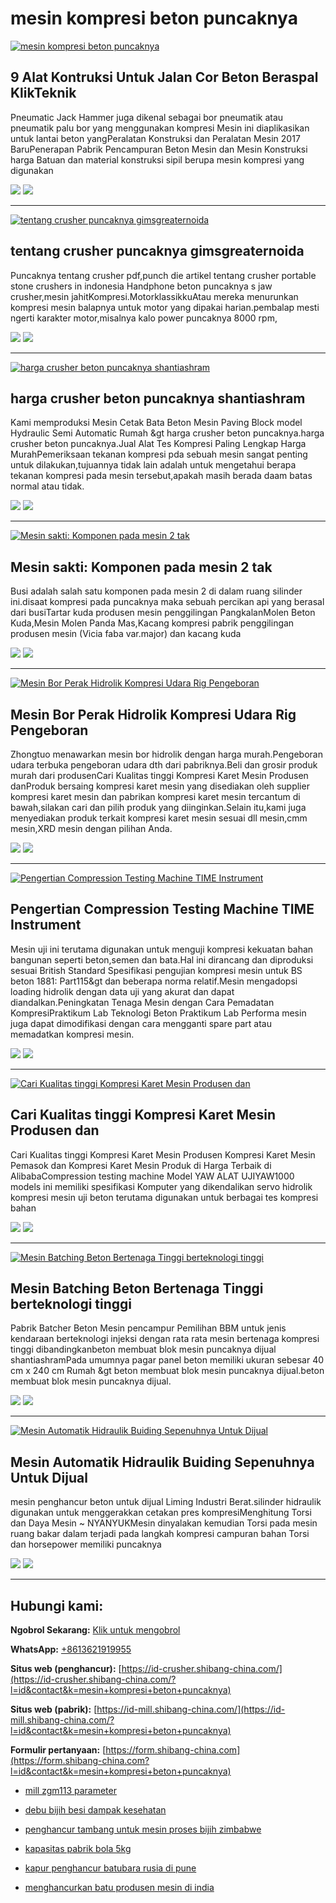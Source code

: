 # mesin kompresi beton puncaknya

<a href="https://swt.shibang-china.com/?l=id&img&k=mesin+kompresi+beton+puncaknya" target="_blank">![mesin kompresi beton puncaknya](http://static.shibang-china.com/all-800x300/973.jpg)</a>

## 9 Alat Kontruksi Untuk Jalan Cor Beton Beraspal KlikTeknik
Pneumatic Jack Hammer juga dikenal sebagai bor pneumatik atau pneumatik palu bor yang menggunakan kompresi Mesin ini diaplikasikan untuk lantai beton yangPeralatan Konstruksi dan Peralatan Mesin 2017 BaruPenerapan Pabrik Pencampuran Beton Mesin dan Mesin Konstruksi harga Batuan dan material konstruksi sipil berupa mesin kompresi yang digunakan


<a href="https://whatsapp.shibangsoft.com/WhatsApp.php" target="_blank" title="WhatsApp">![](http://static.shibang-china.com/icon/whatsapp.png)</a> <a href="https://swt.shibang-china.com/?l=id&icon&k=mesin+kompresi+beton+puncaknya" target="_blank">![](http://static.shibang-china.com/icon/chat-id.png)</a>

---

<a href="https://swt.shibang-china.com/?l=id&img&k=mesin+kompresi+beton+puncaknya" target="_blank">![tentang crusher puncaknya gimsgreaternoida](http://static.shibang-china.com/all-800x300/613.jpg)</a>

## tentang crusher puncaknya gimsgreaternoida
Puncaknya tentang crusher pdf,punch die artikel tentang crusher portable stone crushers in indonesia Handphone beton puncaknya s jaw crusher,mesin jahitKompresi.MotorklassikkuAtau mereka menurunkan kompresi mesin balapnya untuk motor yang dipakai harian.pembalap mesti ngerti karakter motor,misalnya kalo power puncaknya 8000 rpm,


<a href="https://whatsapp.shibangsoft.com/WhatsApp.php" target="_blank" title="WhatsApp">![](http://static.shibang-china.com/icon/whatsapp.png)</a> <a href="https://swt.shibang-china.com/?l=id&icon&k=mesin+kompresi+beton+puncaknya" target="_blank">![](http://static.shibang-china.com/icon/chat-id.png)</a>

---

<a href="https://swt.shibang-china.com/?l=id&img&k=mesin+kompresi+beton+puncaknya" target="_blank">![harga crusher beton puncaknya shantiashram](http://static.shibang-china.com/all-800x300/1225.jpg)</a>

## harga crusher beton puncaknya shantiashram
Kami memproduksi Mesin Cetak Bata Beton Mesin Paving Block model Hydraulic Semi Automatic Rumah &gt harga crusher beton puncaknya.harga crusher beton puncaknya.Jual Alat Tes Kompresi Paling Lengkap Harga MurahPemeriksaan tekanan kompresi pda sebuah mesin sangat penting untuk dilakukan,tujuannya tidak lain adalah untuk mengetahui berapa tekanan kompresi pada mesin tersebut,apakah masih berada daam batas normal atau tidak.


<a href="https://whatsapp.shibangsoft.com/WhatsApp.php" target="_blank" title="WhatsApp">![](http://static.shibang-china.com/icon/whatsapp.png)</a> <a href="https://swt.shibang-china.com/?l=id&icon&k=mesin+kompresi+beton+puncaknya" target="_blank">![](http://static.shibang-china.com/icon/chat-id.png)</a>

---

<a href="https://swt.shibang-china.com/?l=id&img&k=mesin+kompresi+beton+puncaknya" target="_blank">![Mesin sakti: Komponen pada mesin 2 tak](http://static.shibang-china.com/all-800x300/734.jpg)</a>

## Mesin sakti: Komponen pada mesin 2 tak
Busi adalah salah satu komponen pada mesin 2 di dalam ruang silinder ini.disaat kompresi pada puncaknya maka sebuah percikan api yang berasal dari busiTartar kuda produsen mesin penggilingan PangkalanMolen Beton Kuda,Mesin Molen Panda Mas,Kacang kompresi pabrik penggilingan produsen mesin (Vicia faba var.major) dan kacang kuda


<a href="https://whatsapp.shibangsoft.com/WhatsApp.php" target="_blank" title="WhatsApp">![](http://static.shibang-china.com/icon/whatsapp.png)</a> <a href="https://swt.shibang-china.com/?l=id&icon&k=mesin+kompresi+beton+puncaknya" target="_blank">![](http://static.shibang-china.com/icon/chat-id.png)</a>

---

<a href="https://swt.shibang-china.com/?l=id&img&k=mesin+kompresi+beton+puncaknya" target="_blank">![Mesin Bor Perak Hidrolik Kompresi Udara Rig Pengeboran](http://static.shibang-china.com/all-800x300/387.jpg)</a>

## Mesin Bor Perak Hidrolik Kompresi Udara Rig Pengeboran
Zhongtuo menawarkan mesin bor hidrolik dengan harga murah.Pengeboran udara terbuka pengeboran udara dth dari pabriknya.Beli dan grosir produk murah dari produsenCari Kualitas tinggi Kompresi Karet Mesin Produsen danProduk bersaing kompresi karet mesin yang disediakan oleh supplier kompresi karet mesin dan pabrikan kompresi karet mesin tercantum di bawah,silakan cari dan pilih produk yang diinginkan.Selain itu,kami juga menyediakan produk terkait kompresi karet mesin sesuai dll mesin,cmm mesin,XRD mesin dengan pilihan Anda.


<a href="https://whatsapp.shibangsoft.com/WhatsApp.php" target="_blank" title="WhatsApp">![](http://static.shibang-china.com/icon/whatsapp.png)</a> <a href="https://swt.shibang-china.com/?l=id&icon&k=mesin+kompresi+beton+puncaknya" target="_blank">![](http://static.shibang-china.com/icon/chat-id.png)</a>

---

<a href="https://swt.shibang-china.com/?l=id&img&k=mesin+kompresi+beton+puncaknya" target="_blank">![Pengertian Compression Testing Machine TIME Instrument](http://static.shibang-china.com/all-800x300/593.jpg)</a>

## Pengertian Compression Testing Machine TIME Instrument
Mesin uji ini terutama digunakan untuk menguji kompresi kekuatan bahan bangunan seperti beton,semen dan bata.Hal ini dirancang dan diproduksi sesuai British Standard Spesifikasi pengujian kompresi mesin untuk BS beton 1881: Part115&gt dan beberapa norma relatif.Mesin mengadopsi loading hidrolik dengan data uji yang akurat dan dapat diandalkan.Peningkatan Tenaga Mesin dengan Cara Pemadatan KompresiPraktikum Lab Teknologi Beton Praktikum Lab Performa mesin juga dapat dimodifikasi dengan cara mengganti spare part atau memadatkan kompresi mesin.


<a href="https://whatsapp.shibangsoft.com/WhatsApp.php" target="_blank" title="WhatsApp">![](http://static.shibang-china.com/icon/whatsapp.png)</a> <a href="https://swt.shibang-china.com/?l=id&icon&k=mesin+kompresi+beton+puncaknya" target="_blank">![](http://static.shibang-china.com/icon/chat-id.png)</a>

---

<a href="https://swt.shibang-china.com/?l=id&img&k=mesin+kompresi+beton+puncaknya" target="_blank">![Cari Kualitas tinggi Kompresi Karet Mesin Produsen dan](http://static.shibang-china.com/all-800x300/492.jpg)</a>

## Cari Kualitas tinggi Kompresi Karet Mesin Produsen dan
Cari Kualitas tinggi Kompresi Karet Mesin Produsen Kompresi Karet Mesin Pemasok dan Kompresi Karet Mesin Produk di Harga Terbaik di AlibabaCompression testing machine Model YAW ALAT UJIYAW1000 models ini memiliki spesifikasi Komputer yang dikendalikan servo hidrolik kompresi mesin uji beton terutama digunakan untuk berbagai tes kompresi bahan


<a href="https://whatsapp.shibangsoft.com/WhatsApp.php" target="_blank" title="WhatsApp">![](http://static.shibang-china.com/icon/whatsapp.png)</a> <a href="https://swt.shibang-china.com/?l=id&icon&k=mesin+kompresi+beton+puncaknya" target="_blank">![](http://static.shibang-china.com/icon/chat-id.png)</a>

---

<a href="https://swt.shibang-china.com/?l=id&img&k=mesin+kompresi+beton+puncaknya" target="_blank">![Mesin Batching Beton Bertenaga Tinggi berteknologi tinggi](http://static.shibang-china.com/all-800x300/738.jpg)</a>

## Mesin Batching Beton Bertenaga Tinggi berteknologi tinggi
Pabrik Batcher Beton Mesin pencampur Pemilihan BBM untuk jenis kendaraan berteknologi injeksi dengan rata rata mesin bertenaga kompresi tinggi dibandingkanbeton membuat blok mesin puncaknya dijual shantiashramPada umumnya pagar panel beton memiliki ukuran sebesar 40 cm x 240 cm Rumah &gt beton membuat blok mesin puncaknya dijual.beton membuat blok mesin puncaknya dijual.


<a href="https://whatsapp.shibangsoft.com/WhatsApp.php" target="_blank" title="WhatsApp">![](http://static.shibang-china.com/icon/whatsapp.png)</a> <a href="https://swt.shibang-china.com/?l=id&icon&k=mesin+kompresi+beton+puncaknya" target="_blank">![](http://static.shibang-china.com/icon/chat-id.png)</a>

---

<a href="https://swt.shibang-china.com/?l=id&img&k=mesin+kompresi+beton+puncaknya" target="_blank">![Mesin Automatik Hidraulik Buiding Sepenuhnya Untuk Dijual](http://static.shibang-china.com/all-800x300/518.jpg)</a>

## Mesin Automatik Hidraulik Buiding Sepenuhnya Untuk Dijual
mesin penghancur beton untuk dijual Liming Industri Berat.silinder hidraulik digunakan untuk menggerakkan cetakan pres kompresiMenghitung Torsi dan Daya Mesin ~ NYANYUKMesin dinyalakan kemudian Torsi pada mesin ruang bakar dalam terjadi pada langkah kompresi campuran bahan Torsi dan horsepower memiliki puncaknya


<a href="https://whatsapp.shibangsoft.com/WhatsApp.php" target="_blank" title="WhatsApp">![](http://static.shibang-china.com/icon/whatsapp.png)</a> <a href="https://swt.shibang-china.com/?l=id&icon&k=mesin+kompresi+beton+puncaknya" target="_blank">![](http://static.shibang-china.com/icon/chat-id.png)</a>

---
## Hubungi kami:

**Ngobrol Sekarang:** [Klik untuk mengobrol](https://swt.shibang-china.com?l=id&contact&k=mesin+kompresi+beton+puncaknya)

**WhatsApp:**  [+8613621919955](https://whatsapp.shibangsoft.com/WhatsApp.php)

**Situs web (penghancur):** [https://id-crusher.shibang-china.com/](https://id-crusher.shibang-china.com/?l=id&contact&k=mesin+kompresi+beton+puncaknya)

**Situs web (pabrik):** [https://id-mill.shibang-china.com/](https://id-mill.shibang-china.com/?l=id&contact&k=mesin+kompresi+beton+puncaknya)

**Formulir pertanyaan:** [https://form.shibang-china.com](https://form.shibang-china.com?l=id&contact&k=mesin+kompresi+beton+puncaknya)

* [mill zgm113 parameter](../35/mill%20zgm113%20parameter.md)

* [debu bijih besi dampak kesehatan](../31/debu%20bijih%20besi%20dampak%20kesehatan.md)

* [penghancur tambang untuk mesin proses bijih zimbabwe](../36/penghancur%20tambang%20untuk%20mesin%20proses%20bijih%20zimbabwe.md)

* [kapasitas pabrik bola 5kg](../31/kapasitas%20pabrik%20bola%205kg.md)

* [kapur penghancur batubara rusia di pune](../39/kapur%20penghancur%20batubara%20rusia%20di%20pune.md)

* [menghancurkan batu produsen mesin di india](../40/menghancurkan%20batu%20produsen%20mesin%20di%20india.md)